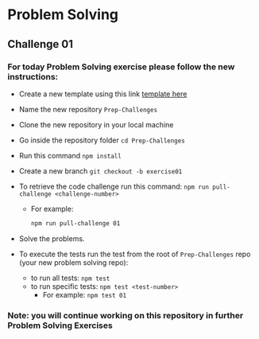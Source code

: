 # Problem Solving

## Challenge 01

### For today Problem Solving exercise please follow the new instructions:

- Create a new template using this link [template here](https://github.com/LTUC/prep-challenges/generate)

- Name the new repository `Prep-Challenges` 

- Clone the new repository in your local machine

- Go inside the repository folder `cd Prep-Challenges` 

- Run this command `npm install`

- Create a new branch `git checkout -b exercise01`

- To retrieve the code challenge run this command: `npm run pull-challenge <challenge-number>`

  - For example:

    ```bash
    npm run pull-challenge 01
    ```


- Solve the problems.

- To execute the tests run the test from the root of `Prep-Challenges` repo (your new problem solving repo):

  - to run all tests: `npm test`
  - to run specific tests: `npm test <test-number>`
    - For example: `npm test 01`

### Note: you will continue working on this repository in further Problem Solving Exercises 